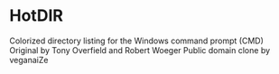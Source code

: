 # HotDIR
Colorized directory listing for the Windows command prompt (CMD)
Original by Tony Overfield and Robert Woeger
Public domain clone by veganaiZe